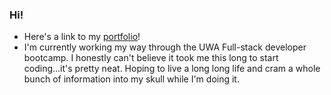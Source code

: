 ### Hi!

- Here's a link to my [portfolio](https://rorylkd.github.io/Portfolio_4.0/)!
- I'm currently working my way through the UWA Full-stack developer bootcamp. I honestly can't believe it took me this long to start coding...it's pretty neat. Hoping to live a long long life and cram a whole bunch of information into my skull while I'm doing it.
